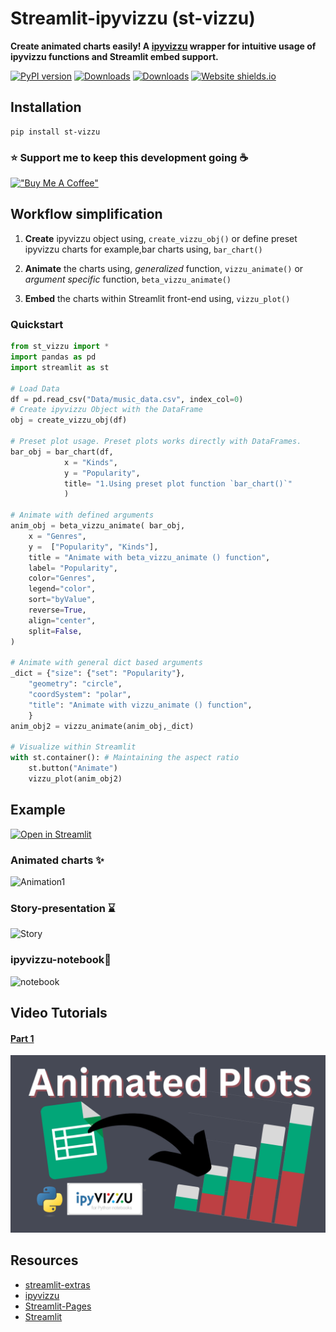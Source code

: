 # Streamlit-ipyvizzu (st-vizzu)

**Create animated charts easily! A [ipyvizzu](https://github.com/vizzuhq/ipyvizzu)  wrapper for intuitive usage of ipyvizzu functions and Streamlit embed support.**

[![PyPI version](https://badge.fury.io/py/st-vizzu.svg)](https://badge.fury.io/py/st-vizzu)
[![Downloads](https://static.pepy.tech/personalized-badge/st-vizzu?period=month&units=international_system&left_color=black&right_color=green&left_text=Downloads)](https://pepy.tech/project/st-vizzu)
[![Downloads](https://pepy.tech/badge/st-vizzu/month)](https://pepy.tech/project/st-vizzu)
 [![Website shields.io](https://img.shields.io/website-up-down-green-red/http/shields.io.svg)](https://hellostvizzu.streamlitapp.com/)



## Installation 
```console
pip install st-vizzu
```


### ⭐️ Support me to keep this development going ☕️ 
[!["Buy Me A Coffee"](https://www.buymeacoffee.com/assets/img/custom_images/orange_img.png)](https://www.buymeacoffee.com/AvraCodes)

## Workflow simplification 

1. **Create** ipyvizzu object using,
`create_vizzu_obj()`
or define preset ipyvizzu charts for example,bar charts using, `bar_chart()`

2. **Animate** the charts using, _generalized_ function, `vizzu_animate()` or _argument specific_ function, `beta_vizzu_animate()`

3. **Embed** the charts within Streamlit front-end using, `vizzu_plot()`

### Quickstart
```python
from st_vizzu import *
import pandas as pd
import streamlit as st

# Load Data
df = pd.read_csv("Data/music_data.csv", index_col=0)
# Create ipyvizzu Object with the DataFrame
obj = create_vizzu_obj(df)

# Preset plot usage. Preset plots works directly with DataFrames.
bar_obj = bar_chart(df,
            x = "Kinds", 
            y = "Popularity",
            title= "1.Using preset plot function `bar_chart()`"
            )

# Animate with defined arguments 
anim_obj = beta_vizzu_animate( bar_obj,
    x = "Genres",
    y =  ["Popularity", "Kinds"],
    title = "Animate with beta_vizzu_animate () function",
    label= "Popularity",
    color="Genres",
    legend="color",
    sort="byValue",
    reverse=True,
    align="center",
    split=False,
)

# Animate with general dict based arguments 
_dict = {"size": {"set": "Popularity"}, 
    "geometry": "circle",
    "coordSystem": "polar",
    "title": "Animate with vizzu_animate () function",
    }
anim_obj2 = vizzu_animate(anim_obj,_dict)

# Visualize within Streamlit
with st.container(): # Maintaining the aspect ratio
    st.button("Animate")
    vizzu_plot(anim_obj2)

```

## Example

[![Open in Streamlit](https://static.streamlit.io/badges/streamlit_badge_black_white.svg)](https://hellostvizzu.streamlitapp.com/)

### Animated charts ✨
![Animation1](https://github.com/avrabyt/Streamlit-ipyvizzu/blob/main/Resources/animation.gif)

### Story-presentation ⌛️
![Story](https://github.com/avrabyt/Streamlit-ipyvizzu/blob/main/Resources/story.gif)

### ipyvizzu-notebook📒 
![notebook](https://github.com/avrabyt/Streamlit-ipyvizzu/blob/main/Resources/notebook.gif)

## Video Tutorials

#### [Part 1](https://youtu.be/jUh923Z4fuk)
[![Convert Excel Sheets to Animated Plots in Python using IPYVIZZU|PART 1](https://github.com/avrabyt/Streamlit-ipyvizzu/blob/3415cb08011e76c78a5f35789659cb5f71014979/Resources/Teaser-2.png)](https://youtu.be/jUh923Z4fuk)

## Resources 
- [streamlit-extras](https://github.com/arnaudmiribel/streamlit-extras) 
- [ipyvizzu](https://github.com/vizzuhq/ipyvizzu)
- [Streamlit-Pages](https://github.com/blackary/st_pages)
- [Streamlit](https://discuss.streamlit.io/)

